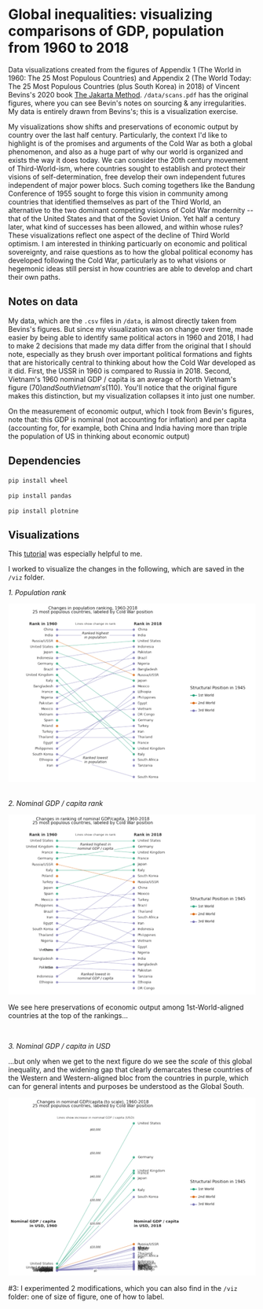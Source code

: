 # Global inequalities: visualizing comparisons of GDP, population from 1960 to 2018 
Data visualizations created from the figures of Appendix 1 (The World in 1960: The 25 Most Populous Countries) and Appendix 2 (The World Today: The 25 Most Populous Countries (plus South Korea) in 2018) of Vincent Bevins's 2020 book [The Jakarta Method](https://vbpublic.wpcomstaging.com/book/). `/data/scans.pdf` has the original figures, where you can see Bevin's notes on sourcing & any irregularities. My data is entirely drawn from Bevins's; this is a visualization exercise.

My visualizations show shifts and preservations of economic output by country over the last half century. Particularly, the context I'd like to highlight is of the promises and arguments of the Cold War as both a global phenomenon, and also as a huge part of why our world is organized and exists the way it does today. We can consider the 20th century movement of Third-World-ism, where countries sought to establish and protect their visions of self-determination, free develop their own independent futures independent of major power blocs. Such coming togethers like the Bandung Conference of 1955 sought to forge this vision in community among countries that identified themselves as part of the Third World, an alternative to the two dominant competing visions of Cold War modernity -- that of the United States and that of the Soviet Union. Yet half a century later, what kind of successes has been allowed, and within whose rules? These visualizations reflect one aspect of the decline of Third World optimism. I am interested in thinking particuarly on economic and political sovereignty, and raise questions as to how the global political economy has developed following the Cold War, particularly as to what visions or hegemonic ideas still persist in how countries are able to develop and chart their own paths.

## Notes on data

My data, which are the `.csv` files in `/data`, is almost directly taken from Bevins's figures. But since my visualization was on change over time, made easier by being able to identify same political actors in 1960 and 2018, I had to make 2 decisions that made my data differ from the original that I should note, especially as they brush over important political formations and fights that are historically central to thinking about how the Cold War developed as it did. First, the USSR in 1960 is compared to Russia in 2018. Second, Vietnam's 1960 nominal GDP / capita is an average of North Vietnam's figure ($70) and South Vietnam's ($110). You'll notice that the original figure makes this distinction, but my visualization collapses it into just one number.

On the measurement of economic output, which I took from Bevin's figures, note that: this GDP is nominal (not accounting for inflation) and per capita (accounting for, for example, both China and India having more than triple the population of US in thinking about economic output)

## Dependencies
`pip install wheel`

`pip install pandas`

`pip install plotnine`

## Visualizations

This [tutorial](https://plotnine.readthedocs.io/en/stable/generated/plotnine.geoms.geom_segment.html) was especially helpful to me. 

I worked to visualize the changes in the following, which are saved in the `/viz` folder.

*1. Population rank*

![alt text](/viz/png/1-population-rank-1.png "Title")
&nbsp;
&nbsp;

*2. Nominal GDP / capita rank*

![alt text](/viz/png/2-gdp-rank-1.png "Title")

We see here preservations of economic output among 1st-World-aligned countries at the top of the rankings...

&nbsp;
&nbsp;

*3. Nominal GDP / capita in USD*

...but only when we get to the next figure do we see the _scale_ of this global inequality, and the widening gap that clearly demarcates these countries of the Western and Western-aligned bloc from the countries in purple, which can for general intents and purposes be understood as the Global South.

![alt text](/viz/png/3-gdp-data-8-1.png "Title")

#3: I experimented 2 modifications, which you can also find in the `/viz` folder: one of size of figure, one of how to label.